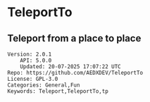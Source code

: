 # TeleportTo
## Teleport from a place to place
```properties
Version: 2.0.1
    API: 5.0.0
    Updated: 20-07-2025 17:07:22 UTC
Repo: https://github.com/AEDXDEV/TeleportTo
License: GPL-3.0
Categories: General,Fun
Keywords: Teleport,TeleportTo,tp
```